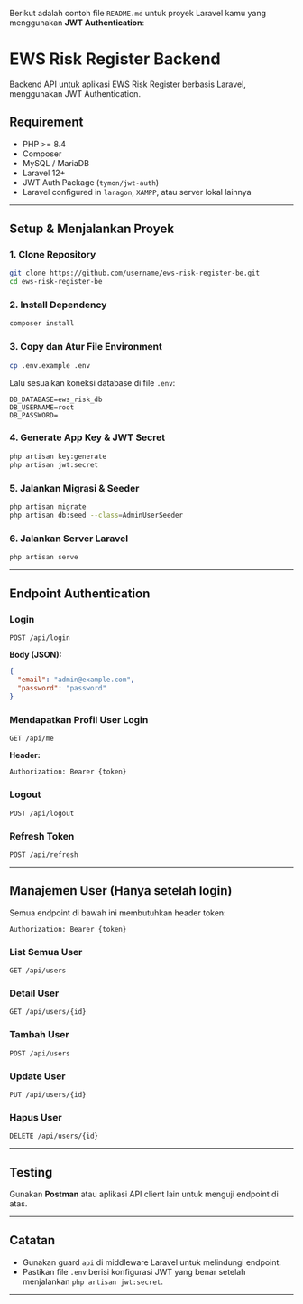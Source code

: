 Berikut adalah contoh file `README.md` untuk proyek Laravel kamu yang menggunakan **JWT Authentication**:



# EWS Risk Register Backend

Backend API untuk aplikasi EWS Risk Register berbasis Laravel, menggunakan JWT Authentication.

## Requirement

- PHP >= 8.4
- Composer
- MySQL / MariaDB
- Laravel 12+
- JWT Auth Package (`tymon/jwt-auth`)
- Laravel configured in `laragon`, `XAMPP`, atau server lokal lainnya

---

## Setup & Menjalankan Proyek

### 1. Clone Repository
```bash
git clone https://github.com/username/ews-risk-register-be.git
cd ews-risk-register-be
````

### 2. Install Dependency

```bash
composer install
```

### 3. Copy dan Atur File Environment

```bash
cp .env.example .env
```

Lalu sesuaikan koneksi database di file `.env`:

```env
DB_DATABASE=ews_risk_db
DB_USERNAME=root
DB_PASSWORD=
```

### 4. Generate App Key & JWT Secret

```bash
php artisan key:generate
php artisan jwt:secret
```

### 5. Jalankan Migrasi & Seeder

```bash
php artisan migrate
php artisan db:seed --class=AdminUserSeeder
```

### 6. Jalankan Server Laravel

```bash
php artisan serve
```

---

##  Endpoint Authentication

### Login

```
POST /api/login
```

**Body (JSON):**

```json
{
  "email": "admin@example.com",
  "password": "password"
}
```

### Mendapatkan Profil User Login

```
GET /api/me
```

**Header:**

```
Authorization: Bearer {token}
```

### Logout

```
POST /api/logout
```

### Refresh Token

```
POST /api/refresh
```

---

##  Manajemen User (Hanya setelah login)

Semua endpoint di bawah ini membutuhkan header token:

```
Authorization: Bearer {token}
```

### List Semua User

```
GET /api/users
```

### Detail User

```
GET /api/users/{id}
```

### Tambah User

```
POST /api/users
```

### Update User

```
PUT /api/users/{id}
```

### Hapus User

```
DELETE /api/users/{id}
```

---

## Testing

Gunakan **Postman** atau aplikasi API client lain untuk menguji endpoint di atas.

---

##  Catatan

* Gunakan guard `api` di middleware Laravel untuk melindungi endpoint.
* Pastikan file `.env` berisi konfigurasi JWT yang benar setelah menjalankan `php artisan jwt:secret`.

---
